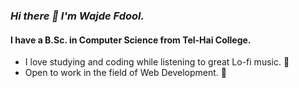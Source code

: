 
<!--
**wajdifadool/wajdifadool** is a ✨ _special_ ✨ repository because its `README.md` (this file) appears on your GitHub profile.

Here are some ideas to get you started:

- 🔭 I’m currently working on ...
- 🌱 I’m currently learning ...
- 👯 I’m looking to collaborate on ...
- 🤔 I’m looking for help with ...
- 💬 Ask me about ...
- 📫 How to reach me: ...
- 😄 Pronouns: ...
- ⚡ Fun fact: ...
-->


### _Hi there 👋   I'm Wajde Fdool._

#### I have a B.Sc. in Computer Science from Tel-Hai College.


- I love studying and coding while listening to great Lo-fi music. 🎸
- Open to work in the field of Web Development. 🌱
